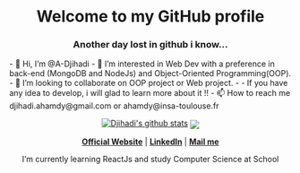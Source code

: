 <h1 align="center">Welcome to my GitHub profile</h1>

<h3 align="center">Another day lost in github i know...</h1>
- 👋 Hi, I’m @A-Djihadi
- 👀 I’m interested in Web Dev with a preference in back-end (MongoDB and NodeJs) and Object-Oriented Programming(OOP).
- 💞️ I’m looking to collaborate on OOP project or Web project.
- - If you have any idea to develop, i will glad to learn more about it !! 
- 📫 How to reach me djihadi.ahamdy@gmail.com or ahamdy@insa-toulouse.fr
<p></p>
<p align="center">
  <a href="https://github.com/A-Djihadi"><img src="https://github-readme-stats.vercel.app/api?username=A-Djihadi&hide_border=true&show_icons=true" alt="Djihadi's github stats"></a>
  
  <a>
  <img align="center" src="https://github-readme-stats.vercel.app/api/top-langs/?username=A-Djihadi&hide=html&layout=compact&langs_count=6&card_width=445&theme=gruvbox&locale=fr" />
</a>
</p>
<p></p>
<p align="center">
  <strong><a href="https://www.djihadi-ahamdy.fr">Official Website</a></strong> |
  <strong><a href="https://www.linkedin.com/in/djiahdi-a">LinkedIn</a></strong> |
  <strong><a href="mailto:djihadi.ahamdy@gmail.com">Mail me</a></strong>
</p>


<p align="center">I’m currently learning ReactJs and study Computer Science at School</p>
